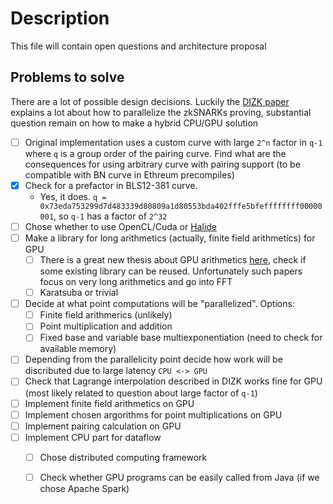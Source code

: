# Description

This file will contain open questions and architecture proposal


## Problems to solve

There are a lot of possible design decisions. Luckily the [DIZK paper](https://eprint.iacr.org/2018/691.pdf) explains a lot about how to parallelize the zkSNARKs proving, substantial question remain on how to make a hybrid CPU/GPU solution

- [ ] Original implementation uses a custom curve with large `2^n` factor in `q-1` where `q` is a group order of the pairing curve. Find what are the consequences for using arbitrary curve with pairing support (to be compatible with BN curve in Ethreum precompiles)
- [x] Check for a prefactor in BLS12-381 curve.
    - Yes, it does. `q = 0x73eda753299d7d483339d80809a1d80553bda402fffe5bfeffffffff00000001`, so `q-1` has a factor of `2^32`
- [ ] Chose whether to use OpenCL/Cuda or [Halide](http://halide-lang.org/)
- [ ] Make a library for long arithmetics (actually, finite field arithmetics) for GPU
    - [ ] There is a great new thesis about GPU arithmetics [here](https://scholarworks.umass.edu/cgi/viewcontent.cgi?article=2252&context=dissertations_2), check if some existing library can be reused. Unfortunately such papers focus on very long arithmetics and go into FFT
    - [ ] Karatsuba or trivial
- [ ] Decide at what point computations will be "parallelized". Options:
    - [ ] Finite field arithmerics (unlikely)
    - [ ] Point multiplication and addition
    - [ ] Fixed base and variable base multiexponentiation (need to check for available memory)
- [ ] Depending from the parallelicity point decide how work will be discributed due to large latency `CPU <-> GPU`
- [ ] Check that Lagrange interpolation described in DIZK works fine for GPU (most likely related to question about large factor of `q-1`)
- [ ] Implement finite field arithmetics on GPU
- [ ] Implement chosen argorithms for point multiplications on GPU
- [ ] Implement pairing calculation on GPU
- [ ] Implement CPU part for dataflow
    - [ ] Chose distributed computing framework
    - [ ] Check whether GPU programs can be easily called from Java (if we chose Apache Spark)


